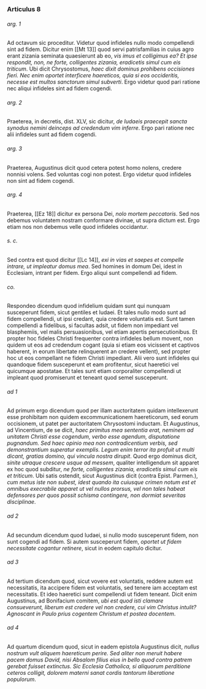### Articulus 8

###### arg. 1
Ad octavum sic proceditur. Videtur quod infideles nullo modo compellendi sint ad fidem. Dicitur enim [[Mt 13]] quod servi patrisfamilias in cuius agro erant zizania seminata quaesierunt ab eo, *vis imus et colligimus ea? Et ipse respondit, non, ne forte, colligentes zizania, eradicetis simul cum eis triticum*. Ubi dicit Chrysostomus, *haec dixit dominus prohibens occisiones fieri. Nec enim oportet interficere haereticos, quia si eos occideritis, necesse est multos sanctorum simul subverti*. Ergo videtur quod pari ratione nec aliqui infideles sint ad fidem cogendi.

###### arg. 2
Praeterea, in decretis, dist. XLV, sic dicitur, *de Iudaeis praecepit sancta synodus nemini deinceps ad credendum vim inferre*. Ergo pari ratione nec alii infideles sunt ad fidem cogendi.

###### arg. 3
Praeterea, Augustinus dicit quod cetera potest homo nolens, credere nonnisi volens. Sed voluntas cogi non potest. Ergo videtur quod infideles non sint ad fidem cogendi.

###### arg. 4
Praeterea, [[Ez 18]] dicitur ex persona Dei, *nolo mortem peccatoris*. Sed nos debemus voluntatem nostram conformare divinae, ut supra dictum est. Ergo etiam nos non debemus velle quod infideles occidantur.

###### s. c.
Sed contra est quod dicitur [[Lc 14]], *exi in vias et saepes et compelle intrare, ut impleatur domus mea*. Sed homines in domum Dei, idest in Ecclesiam, intrant per fidem. Ergo aliqui sunt compellendi ad fidem.

###### co.
Respondeo dicendum quod infidelium quidam sunt qui nunquam susceperunt fidem, sicut gentiles et Iudaei. Et tales nullo modo sunt ad fidem compellendi, ut ipsi credant, quia credere voluntatis est. Sunt tamen compellendi a fidelibus, si facultas adsit, ut fidem non impediant vel blasphemiis, vel malis persuasionibus, vel etiam apertis persecutionibus. Et propter hoc fideles Christi frequenter contra infideles bellum movent, non quidem ut eos ad credendum cogant (quia si etiam eos vicissent et captivos haberent, in eorum libertate relinquerent an credere vellent), sed propter hoc ut eos compellant ne fidem Christi impediant. Alii vero sunt infideles qui quandoque fidem susceperunt et eam profitentur, sicut haeretici vel quicumque apostatae. Et tales sunt etiam corporaliter compellendi ut impleant quod promiserunt et teneant quod semel susceperunt.

###### ad 1
Ad primum ergo dicendum quod per illam auctoritatem quidam intellexerunt esse prohibitam non quidem excommunicationem haereticorum, sed eorum occisionem, ut patet per auctoritatem Chrysostomi inductam. Et Augustinus, ad Vincentium, de se dicit, *haec primitus mea sententia erat, neminem ad unitatem Christi esse cogendum, verbo esse agendum, disputatione pugnandum. Sed haec opinio mea non contradicentium verbis, sed demonstrantium superatur exemplis. Legum enim terror ita profuit ut multi dicant, gratias domino, qui vincula nostra dirupit*. Quod ergo dominus dicit, *sinite utraque crescere usque ad messem*, qualiter intelligendum sit apparet ex hoc quod subditur, *ne forte, colligentes zizania, eradicetis simul cum eis et triticum*. Ubi satis ostendit, sicut Augustinus dicit (contra Epist. Parmen.), *cum metus iste non subest, idest quando ita cuiusque crimen notum est et omnibus execrabile apparet ut vel nullos prorsus, vel non tales habeat defensores per quos possit schisma contingere, non dormiat severitas disciplinae*.

###### ad 2
Ad secundum dicendum quod Iudaei, si nullo modo susceperunt fidem, non sunt cogendi ad fidem. Si autem susceperunt fidem, *oportet ut fidem necessitate cogantur retinere*, sicut in eodem capitulo dicitur.

###### ad 3
Ad tertium dicendum quod, sicut vovere est voluntatis, reddere autem est necessitatis, ita accipere fidem est voluntatis, sed tenere iam acceptam est necessitatis. Et ideo haeretici sunt compellendi ut fidem teneant. Dicit enim Augustinus, ad Bonifacium comitem, *ubi est quod isti clamare consueverunt, liberum est credere vel non credere, cui vim Christus intulit? Agnoscant in Paulo prius cogentem Christum et postea docentem*.

###### ad 4
Ad quartum dicendum quod, sicut in eadem epistola Augustinus dicit, *nullus nostrum vult aliquem haereticum perire. Sed aliter non meruit habere pacem domus David, nisi Absalom filius eius in bello quod contra patrem gerebat fuisset extinctus. Sic Ecclesia Catholica, si aliquorum perditione ceteros colligit, dolorem materni sanat cordis tantorum liberatione populorum*.

